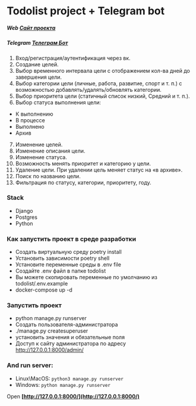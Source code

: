 # Todolist project + Telegram bot

##### Web **[Сайт проекта](http://larin.ga/)**
##### Telegram **[Телеграм Бот](https://t.me/LaTodolistBot)**




1. Вход/регистрация/аутентификация через вк.
2. Создание целей.
3. Выбор временного интервала цели с отображением кол-ва дней до завершения цели.
4. Выбор категории цели (личные, работа, развитие, спорт и т. п.) с возможностью добавлять/удалять/обновлять категории.
5. Выбор приоритета цели (статичный список низкий, Средний и т. п.).
6. Выбор статуса выполнения цели:
- К выполнению
- В процессе
- Выполнено
- Архив
7. Изменение целей.
8. Изменение описания цели.
9. Изменение статуса.
10. Возможность менять приоритет и категорию у цели.
11. Удаление цели. При удалении цель меняет статус на «в архиве».
12. Поиск по названию цели.
13. Фильтрация по статусу, категории, приоритету, году.


### Stack

- Django
- Postgres
- Python
### Как запустить проект в среде разработки
- Создать виртуальную среду poetry install
- Установить зависимости poetry shell
- Установите переменные среды в .env file
- Создайте .env файл в папке todolist
- Вы можете скопировать переменные по умолчанию из todolist/.env.example
- docker-compose up -d
### Запустить проект
- python manage.py runserver
- Создать пользователя-администратора
- ./manage.py createsuperuser
- установить значения и обязательные поля
- Доступ к сайту администратора по адресу http://127.0.0.1:8000/admin/

### And run server:
- Linux\MacOS: `python3 manage.py runserver`
- Windows: `python manage.py runserver`

Open **[http://127.0.0.1:8000/](http://127.0.0.1:8000/)**
